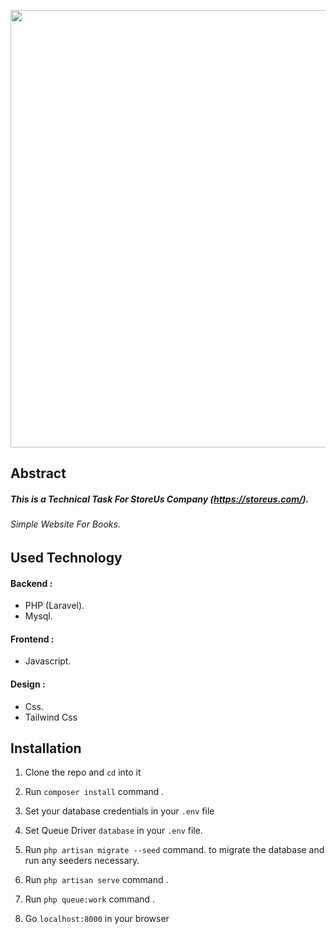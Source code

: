 <p align="center"><img src="https://github.com/AbdullahAlbasaha/StoreUs/assets/47928447/fe9202a9-5dac-4282-a036-bec588b4f087" width="700"></p>


## Abstract
##### This is  a Technical Task For StoreUs Company (https://storeus.com/).
  ###### Simple Website For Books.

 ## Used Technology
 #### Backend :
 * PHP (Laravel).
 * Mysql.
 #### Frontend :
 * Javascript.
 #### Design :
 * Css.
 * Tailwind Css


## Installation

1. Clone the repo and `cd` into it
2. Run `composer install` command .
1. Set your database credentials in your `.env` file
1. Set Queue Driver `database` in your `.env` file.

1. Run `php artisan migrate --seed` command. to migrate the database and run any seeders necessary.
1. Run `php artisan serve` command .
1. Run `php queue:work` command .
1. Go `localhost:8000` in your browser

